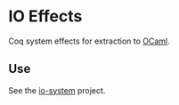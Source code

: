 # IO Effects
Coq system effects for extraction to [OCaml](http://ocaml.org/).

## Use
See the [io-system](https://github.com/clarus/io-system) project.
